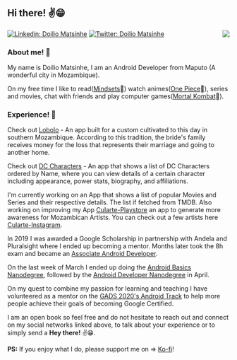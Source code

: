 ## Hi there! ✌😁
<img align='right' src="https://user-images.githubusercontent.com/38020305/87989393-3cd17100-cae2-11ea-8d07-eeff7d21dd8d.png">

[![Linkedin: Doilio Matsinhe](https://img.shields.io/badge/-doiliomatsinhe-blue?style=flat-square&logo=Linkedin&logoColor=white&link=https://www.linkedin.com/in/doilio-matsinhe/)](https://www.linkedin.com/in/doilio-matsinhe/)
[![Twitter: Doilio Matsinhe](https://img.shields.io/twitter/follow/doiliomatsinhe?style=social)](https://twitter.com/doiliomatsinhe)
<!-- [![GitHub Doilio](https://img.shields.io/github/followers/doilio?style=social)](https://github.com/doilio)-->

### About me! 👀
My name is Doilio Matsinhe,
I am an Android Developer from Maputo (A wonderful city in Mozambique).

On my free time I like to read([Mindsets](https://www.amazon.com/Mindset-Psychology-Carol-S-Dweck/dp/0345472322)💖) watch animes([One Piece](https://en.wikipedia.org/wiki/One_Piece)💖), series and movies, chat with friends and play computer games([Mortal Kombat](https://en.wikipedia.org/wiki/Mortal_Kombat)💖).

### Experience! 🔭
Check out [Lobolo](https://play.google.com/store/apps/details?id=com.lobolo.android) - An app built for a custom cultivated to this day in southern Mozambique. According to this tradition, the bride's family receives money for the loss that represents their marriage and going to another home.

Check out [DC Characters](https://play.google.com/store/apps/details?id=com.dccharacters.android) - An app that shows a list of DC Characters ordered by Name, where you can view details of a certain character including appearance, power stats, biography, and affiliations.

I'm currently working on an App that shows a list of popular Movies and Series and their respective details. The list if fetched from TMDB.
Also working on improving my App [Cularte-Playstore](https://play.google.com/store/apps/details?id=com.doiliomatsinhe.cularte) an app to generate more awareness for Mozambican Artists. You can check out a few artists here [Cularte-Instagram](https://www.instagram.com/culartemz/).

In 2019 I was awarded a Google Scholarship in partnership with Andela and Pluralsight where I ended up becoming a mentor. Months later took the 8h exam and became an [Associate Android Developer](https://www.credential.net/4b207fa7-e080-4493-8e1f-5794a2cf6a18).

On the last week of March I ended up doing the [Android Basics Nanodegree](https://graduation.udacity.com/confirm/PKNCP76H), followed by the [Android Developer Nanodegree](https://graduation.udacity.com/confirm/HUN7KP45) in April.

On my quest to combine my passion for learning and teaching I have volunteered as a mentor on the [GADS 2020's Android Track](https://help.pluralsight.com/help/gads-2020) to help more people achieve their goals of becoming Google Certified. 

I am an open book so feel free and do not hesitate to reach out and connect on my social networks linked above, to talk about your experience or to simply send a **Hey there!** ✌😁.

**PS:** If you enjoy what I do, please support me on => [Ko-fi](https://ko-fi.com/doilio)!   

<!--
**doilio/doilio** is a ✨ _special_ ✨ repository because its `README.md` (this file) appears on your GitHub profile.

Here are some ideas to get you started:

- 🔭 I’m currently working on ...
- 🌱 I’m currently learning ...
- 👯 I’m looking to collaborate on ...
- 🤔 I’m looking for help with ...
- 💬 Ask me about ...
- 📫 How to reach me: ...
- 😄 Pronouns: ...
- ⚡ Fun fact: ...
-->
